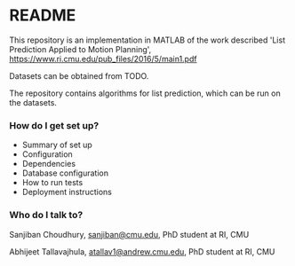 # README #

This repository is an implementation in MATLAB of the work described 'List
Prediction Applied to Motion Planning',
https://www.ri.cmu.edu/pub_files/2016/5/main1.pdf

Datasets can be obtained from TODO.

The repository contains algorithms for list prediction, which can be run on the
datasets.

### How do I get set up? ###

* Summary of set up
* Configuration
* Dependencies
* Database configuration
* How to run tests
* Deployment instructions

### Who do I talk to? ###

Sanjiban Choudhury, sanjiban@cmu.edu, PhD student at RI, CMU

Abhijeet Tallavajhula, atallav1@andrew.cmu.edu, PhD student at RI, CMU
